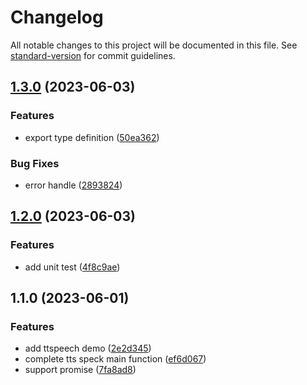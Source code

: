 # Changelog

All notable changes to this project will be documented in this file. See [standard-version](https://github.com/conventional-changelog/standard-version) for commit guidelines.

## [1.3.0](https://github.com/AFine970/ttspeech/compare/v1.2.0...v1.3.0) (2023-06-03)


### Features

* export type definition ([50ea362](https://github.com/AFine970/ttspeech/commit/50ea3625fda142e17ddaf89cf1259dac64f51ff3))


### Bug Fixes

* error handle ([2893824](https://github.com/AFine970/ttspeech/commit/2893824e3c96ee825ffd97ba33b4d52fcf1aefab))

## [1.2.0](https://github.com/AFine970/ttspeech/compare/v1.1.0...v1.2.0) (2023-06-03)


### Features

* add unit test ([4f8c9ae](https://github.com/AFine970/ttspeech/commit/4f8c9ae66a1dc3192fbce72a1587ac98206dcd17))

## 1.1.0 (2023-06-01)


### Features

* add ttspeech demo ([2e2d345](https://github.com/AFine970/ttspeech/commit/2e2d3458f141a6a11a670275fdabee17abc40eb5))
* complete tts speck main function ([ef6d067](https://github.com/AFine970/ttspeech/commit/ef6d0672470e02a86b396b83ca13abf66fbfa253))
* support promise ([7fa8ad8](https://github.com/AFine970/ttspeech/commit/7fa8ad860927db138545a79fedee5ff0d21e50a2))

